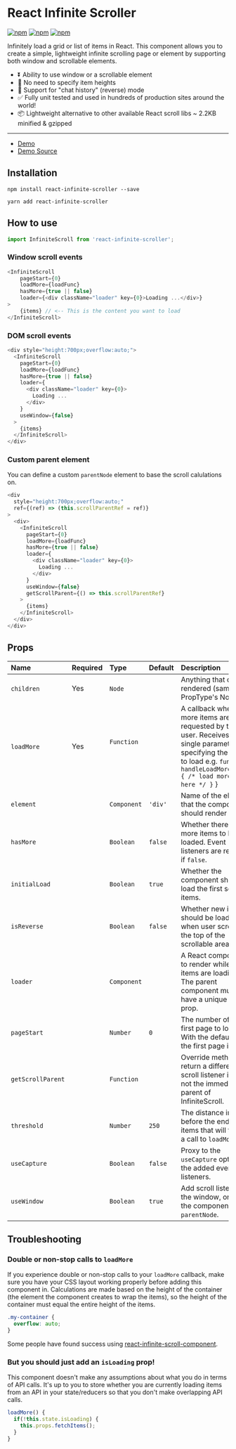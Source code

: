# React Infinite Scroller

[![npm](https://img.shields.io/npm/dt/react-infinite-scroller.svg?style=flat-square)](https://www.npmjs.com/package/react-infinite-scroller)
[![npm](https://img.shields.io/npm/v/react-infinite-scroller.svg?style=flat-square)](https://www.npmjs.com/package/react-infinite-scroller)
[![npm](https://img.shields.io/npm/l/react-infinite-scroller.svg?style=flat-square)](https://github.com/danbovey/react-infinite-scroller/blob/master/LICENSE)

Infinitely load a grid or list of items in React. This component allows you to create a simple, lightweight infinite scrolling page or element by supporting both window and scrollable elements.

- ⏬ Ability to use window or a scrollable element
- 📏 No need to specify item heights
- 💬 Support for "chat history" (reverse) mode
- ✅ Fully unit tested and used in hundreds of production sites around the
  world!
- 📦 Lightweight alternative to other available React scroll libs ~ 2.2KB
  minified & gzipped

---

- [Demo](https://danbovey.uk/react-infinite-scroller/demo/)
- [Demo Source](https://github.com/danbovey/react-infinite-scroller/blob/master/docs/src/index.js)

## Installation

```
npm install react-infinite-scroller --save
```

```
yarn add react-infinite-scroller
```

## How to use

```js
import InfiniteScroll from 'react-infinite-scroller';
```

### Window scroll events

```js
<InfiniteScroll
    pageStart={0}
    loadMore={loadFunc}
    hasMore={true || false}
    loader={<div className="loader" key={0}>Loading ...</div>}
>
    {items} // <-- This is the content you want to load
</InfiniteScroll>
```

### DOM scroll events

```js
<div style="height:700px;overflow:auto;">
  <InfiniteScroll
    pageStart={0}
    loadMore={loadFunc}
    hasMore={true || false}
    loader={
      <div className="loader" key={0}>
        Loading ...
      </div>
    }
    useWindow={false}
  >
    {items}
  </InfiniteScroll>
</div>
```

### Custom parent element

You can define a custom `parentNode` element to base the scroll calulations on.

```js
<div
  style="height:700px;overflow:auto;"
  ref={(ref) => (this.scrollParentRef = ref)}
>
  <div>
    <InfiniteScroll
      pageStart={0}
      loadMore={loadFunc}
      hasMore={true || false}
      loader={
        <div className="loader" key={0}>
          Loading ...
        </div>
      }
      useWindow={false}
      getScrollParent={() => this.scrollParentRef}
    >
      {items}
    </InfiniteScroll>
  </div>
</div>
```

## Props

| Name              | Required | Type         | Default   | Description                                                                                                                                                                         |
| :---------------- | :------- | :----------- | :-------- | :---------------------------------------------------------------------------------------------------------------------------------------------------------------------------------- |
| `children`        | Yes      | `Node`       |           | Anything that can be rendered (same as PropType's Node)                                                                                                                             |
| `loadMore`        | Yes      | `Function`   |           | A callback when more items are requested by the user. Receives a single parameter specifying the page to load e.g. `function handleLoadMore(page) { /* load more items here */ }` } |
| `element`         |          | `Component`  | `'div'`   | Name of the element that the component should render as.                                                                                                                            |
| `hasMore`         |          | `Boolean`    | `false`   | Whether there are more items to be loaded. Event listeners are removed if `false`.                                                                                                  |
| `initialLoad`     |          | `Boolean`    | `true`    | Whether the component should load the first set of items.                                                                                                                           |
| `isReverse`       |          | `Boolean`    | `false`   | Whether new items should be loaded when user scrolls to the top of the scrollable area.                                                                                             |
| `loader`          |          | `Component`  |           | A React component to render while more items are loading. The parent component must have a unique key prop.                                                                         |
| `pageStart`       |          | `Number`     | `0`       | The number of the first page to load, With the default of `0`, the first page is `1`.                                                                                               |
| `getScrollParent` |          | `Function`   |           | Override method to return a different scroll listener if it's not the immediate parent of InfiniteScroll.                                                                           |
| `threshold`       |          | `Number`     | `250`     | The distance in pixels before the end of the items that will trigger a call to `loadMore`.                                                                                          |
| `useCapture`      |          | `Boolean`    | `false`   | Proxy to the `useCapture` option of the added event listeners.                                                                                                                      |
| `useWindow`       |          | `Boolean`    | `true`    | Add scroll listeners to the window, or else, the component's `parentNode`.                                                                                                          |

## Troubleshooting

### Double or non-stop calls to `loadMore`

If you experience double or non-stop calls to your `loadMore` callback, make
sure you have your CSS layout working properly before adding this component in.
Calculations are made based on the height of the container (the element the
component creates to wrap the items), so the height of the container must equal
the entire height of the items.

```css
.my-container {
  overflow: auto;
}
```

Some people have found success using [react-infinite-scroll-component](https://github.com/ankeetmaini/react-infinite-scroll-component).

### But you should just add an `isLoading` prop!

This component doesn't make any assumptions about what you do in terms of API
calls. It's up to you to store whether you are currently loading items from an
API in your state/reducers so that you don't make overlapping API calls.

```js
loadMore() {
  if(!this.state.isLoading) {
    this.props.fetchItems();
  }
}
```
